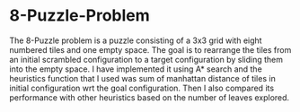 # 8-Puzzle-Problem
The 8-Puzzle problem is a puzzle consisting of a 3x3 grid with eight numbered tiles and one empty space. The goal is to rearrange the tiles from an initial scrambled configuration to a target configuration by sliding them into the empty space. I have implemented it using A* search and the heuristics function that I used was sum of manhattan distance of tiles in initial configuration wrt the goal configuration. Then I also compared its performance with other heuristics based on the number of leaves explored. 
